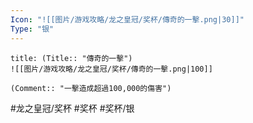 ```yaml
---
Icon: "![[图片/游戏攻略/龙之皇冠/奖杯/傳奇的一擊.png|30]]"
Type: "银"
---
```

```ad-common-silver-trophy
title: (Title:: "傳奇的一擊")
![[图片/游戏攻略/龙之皇冠/奖杯/傳奇的一擊.png|100]]

(Comment:: "一擊造成超過100,000的傷害")
```

#龙之皇冠/奖杯 #奖杯 #奖杯/银
